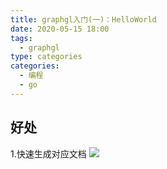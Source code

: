 ```yaml
---
title: graphgl入门(一)：HelloWorld
date: 2020-05-15 18:00
tags:
  - graphgl
type: categories
categories:
  - 编程
  - go
---
```


## 好处

1.快速生成对应文档
![](http://bhyblog.oss-cn-shenzhen.aliyuncs.com/hexo/chrome_ZI7ZbbneCh.png)
